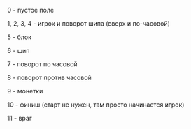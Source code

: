 0 - пустое поле

1, 2, 3, 4 - игрок и поворот шипа (вверх и по-часовой)

5 - блок

6 - шип

7 - поворот по часовой

8 - поворот против часовой

9 - монетки

10 - финиш (старт не нужен, там просто начинается игрок)

11 - враг
